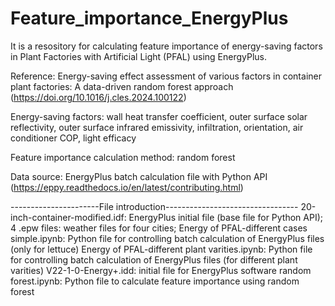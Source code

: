 # Feature_importance_EnergyPlus

It is a resository for calculating feature importance of energy-saving factors in Plant Factories with Artificial Light (PFAL) using EnergyPlus.

Reference: Energy-saving effect assessment of various factors in container plant factories: A data-driven random forest approach (https://doi.org/10.1016/j.cles.2024.100122)

Energy-saving factors: wall heat transfer coefficient, outer surface solar reflectivity, outer surface infrared emissivity, infiltration, orientation, air conditioner COP, light efficacy

Feature importance calculation method: random forest

Data source: EnergyPlus batch calculation file with Python API (https://eppy.readthedocs.io/en/latest/contributing.html)

----------------------File introduction---------------------------------
20-inch-container-modified.idf: EnergyPlus initial file (base file for Python API);
4 .epw files: weather files for four cities;
Energy of PFAL-different cases simple.ipynb: Python file for controlling batch calculation of EnergyPlus files (only for lettuce)
Energy of PFAL-different plant varities.ipynb: Python file for controlling batch calculation of EnergyPlus files (for different plant varities)
V22-1-0-Energy+.idd: initial file for EnergyPlus software
random forest.ipynb: Python file to calculate feature importance using random forest
